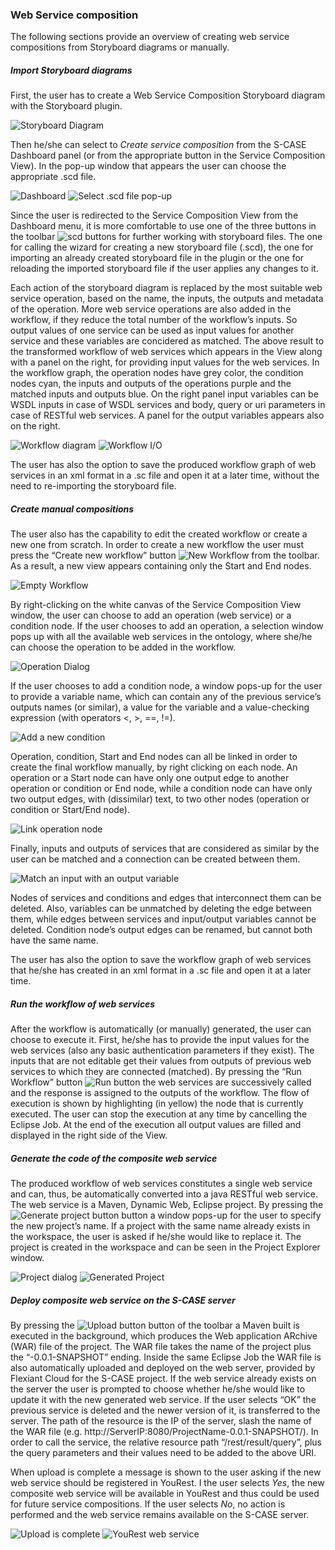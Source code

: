 ### Web Service composition

The following sections provide an overview of creating web service compositions from Storyboard diagrams or manually.

##### Import Storyboard diagrams

First, the user has to create a Web Service Composition Storyboard diagram with the Storyboard plugin.

![Storyboard Diagram](wsc_images/storyboardDiagram.png)

Then he/she can select to *Create service composition* from the S-CASE Dashboard panel (or from the appropriate button in the Service Composition View). In the pop-up window that appears the user can choose the appropriate .scd file. 

![Dashboard](wsc_images/dashboard.bmp)
![Select .scd file pop-up](wsc_images/selectscd.png)

Since the user is redirected to the Service Composition View from the Dashboard menu, it is more comfortable to use one of the three buttons in the toolbar ![scd buttons](wsc_images/scdButtons.png) for further working with storyboard files. The one for calling the wizard for creating a new storyboard file (.scd), the one for importing an already created storyboard file in the plugin or the one for reloading the imported storyboard file if the user applies any changes to it. 

Each action of the storyboard diagram is replaced by the most suitable web service operation, based on the name, the inputs, the outputs and metadata of the operation. More web service operations are also added in the workflow, if they reduce the total number of the workflow’s inputs. So output values of one service can be used as input values for another service and these variables are concidered as matched. The above result to the transformed workflow of web services which appears in the View along with a panel on the right, for providing input values for the web services. In the workflow graph, the operation nodes have grey color, the condition nodes cyan, the inputs and outputs of the operations purple and the matched inputs and outputs blue. On the right panel input variables can be WSDL inputs in case of WSDL services and body, query or uri parameters in case of RESTful web services. A panel for the output variables appears also on the right.

![Workflow diagram](wsc_images/workflow.bmp)
![Workflow I/O](wsc_images/workflowio.bmp)

The user has also the option to save the produced workflow graph of web services in an xml format in a .sc file and open it at a later time, without the need to re-importing the storyboard file.

##### Create manual compositions

The user also has the capability to edit the created workflow or create a new one from scratch. In order to create a new workflow the user must press the “Create new workflow”  button ![New Workflow](wsc_images/newWorkflow.png) from the toolbar. As a result, a new view appears containing only the Start and End nodes.

 ![Empty Workflow](wsc_images/emptyWorkflow.png)

By right-clicking on the white canvas of the Service Composition View window, the user can choose to add an operation (web service) or a condition node. If the user chooses to add an operation, a selection window pops up with all the available web services in the ontology, where she/he can choose the operation to be added in the workflow.

 ![Operation Dialog](wsc_images/OperationDialog.bmp)

If the user chooses to add a condition node, a window pops-up for the user to provide a variable name, which can contain any of the previous service’s outputs names (or similar), a value for the variable and a value-checking expression (with operators <, >, ==, !=).

![Add a new condition](wsc_images/addCondition.bmp)

Operation, condition, Start and End nodes can all be linked in order to create the final workflow manually, by right clicking on each node. An operation or a Start node can have only one output edge to another operation or condition or End node, while a condition node can have only two output edges, with (dissimilar) text, to two other nodes (operation or condition or Start/End node).
 
![Link operation node](wsc_images/linkOperation.bmp)

Finally, inputs and outputs of services that are considered as similar by the user can be matched and a connection can be created between them. 

![Match an input with an output variable](wsc_images/matchIO.bmp) 

Nodes of services and conditions and edges that interconnect them can be deleted. Also, variables can be unmatched by deleting the edge between them, while edges between services and input/output variables cannot be deleted. Condition node’s output edges can be renamed, but cannot both have the same name.

The user has also the option to save the workflow graph of web services that he/she has created in an xml format in a .sc file and open it at a later time.

##### Run the workflow of web services

After the workflow is automatically (or manually) generated, the user can choose to execute it. First, he/she has to provide the input values for the web services (also any basic authentication parameters if they exist). The inputs that are not editable get their values from outputs of previous web services to which they are connected (matched). By pressing the “Run Workflow” button ![Run button](wsc_images/run.png) the web services are successively called and the response is assigned to the outputs of the workflow. The flow of execution is shown by highlighting (in yellow) the node that is currently executed. The user can stop the execution at any time by cancelling the Eclipse Job. At the end of the execution all output values are filled and displayed in the right side of the View. 

##### Generate the code of the composite web service

The produced workflow of web services constitutes a single web service and can, thus, be automatically converted into a java RESTful web service. The web service is a Maven, Dynamic Web, Eclipse project. By pressing the ![Generate project button](wsc_images/generateProject.png) button a window pops-up for the user to specify the new project’s name. If a project with the same name already exists in the workspace, the user is asked if he/she would like to replace it. The project is created in the workspace and can be seen in the Project Explorer window.

![Project dialog](wsc_images/projectDialog.bmp)
![Generated Project](wsc_images/generatedProject.bmp)


##### Deploy composite web service on the S-CASE server

By pressing the ![Upload button](wsc_images/upload.png) button of the toolbar a Maven built is executed in the background, which produces the Web application ARchive (WAR) file of the project. The WAR file takes the name of the project plus the “-0.0.1-SNAPSHOT” ending. Inside the same Eclipse Job  the WAR file is also automatically uploaded and deployed on the web server, provided by Flexiant Cloud for the S-CASE project. If the web service already exists on the server the user is prompted to choose whether he/she would like to update it with the new generated web service. If the user selects “OK” the previous service is deleted and the newer version of it, is transferred to the server. The path of the resource is the IP of the server, slash the name of the WAR file (e.g. http://ServerIP:8080/ProjectName-0.0.1-SNAPSHOT/). In order to call the service, the relative resource path “/rest/result/query”, plus the query parameters and their values need to be added to the above URI.

When upload is complete a message is shown to the user asking if the new web service should be registered in YouRest. I the user selects *Yes*, the new composite web service will be available in YouRest and thus could be used for future service compositions. If the user selects *No*, no action is performed and the web service remains available on the S-CASE server.

![Upload is complete](wsc_images/uploadComplete.bmp)
![YouRest web service](wsc_images/youRest.bmp)
